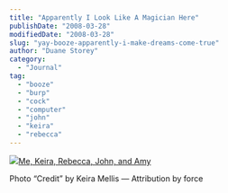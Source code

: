 ```yaml
---
title: "Apparently I Look Like A Magician Here"
publishDate: "2008-03-28"
modifiedDate: "2008-03-28"
slug: "yay-booze-apparently-i-make-dreams-come-true"
author: "Duane Storey"
category:
  - "Journal"
tag:
  - "booze"
  - "burp"
  - "cock"
  - "computer"
  - "john"
  - "keira"
  - "rebecca"
---
```


[![](http://farm4.static.flickr.com/3182/2367315389_12d846787a.jpg?v=0)Me, Keira, Rebecca, John, and Amy](http://www.flickr.com/photos/keiramellis/2367315389/in/photostream/)

Photo “Credit” by Keira Mellis — Attribution by force